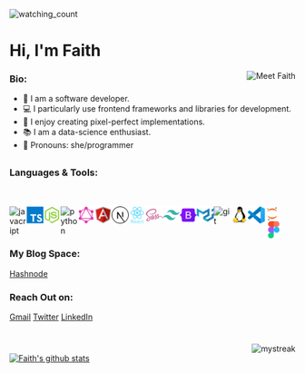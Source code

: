 <img src="https://komarev.com/ghpvc/?username=FaithDaka&color=brightgreen" alt="watching_count" /></br>
# Hi, I'm Faith
<img src="https://media.giphy.com/media/L1R1tvI9svkIWwpVYr/giphy.gif" alt="Meet Faith" align="right">

### Bio:
- 🌱 I am a software developer.
- 💻 I particularly use frontend frameworks and libraries for development. 
- 🥇 I enjoy creating pixel-perfect implementations.
- 📚 I am a data-science enthusiast.
- 🦾 Pronouns: she/programmer

##
### Languages & Tools:
</br><br/>
<img src="https://raw.githubusercontent.com/jmnote/z-icons/master/svg/javascript.svg" width="30" align="left" alt="javacript">
<img src="https://raw.githubusercontent.com/devicons/devicon/master/icons/typescript/typescript-original.svg" width="30" align="left" alt="typescript"/>
<img src="https://raw.githubusercontent.com/devicons/devicon/master/icons/nodejs/nodejs-original.svg" width="30" align="left" alt="nodejs"/>
<img src="https://raw.githubusercontent.com/jmnote/z-icons/master/svg/python.svg" width="30" align="left" alt="python">
<img src="https://raw.githubusercontent.com/devicons/devicon/master/icons/graphql/graphql-plain.svg" width="30" align="left" alt="graphql"/>
<img src="https://raw.githubusercontent.com/devicons/devicon/master/icons/angularjs/angularjs-original.svg" width="30" align="left" alt="angular"/>
<img src="https://raw.githubusercontent.com/devicons/devicon/master/icons/nextjs/nextjs-line.svg" width="30" align="left" alt="nextjs"/>
<img src="https://raw.githubusercontent.com/devicons/devicon/master/icons/react/react-original-wordmark.svg" width="30" align="left" alt="react"/>
<img src="https://raw.githubusercontent.com/devicons/devicon/master/icons/sass/sass-original.svg" width="30" align="left" alt="sass"/>
<img src="https://raw.githubusercontent.com/devicons/devicon/master/icons/tailwindcss/tailwindcss-plain.svg" width="30" align="left" alt="tailwind"/>
<img src="https://raw.githubusercontent.com/devicons/devicon/master/icons/bootstrap/bootstrap-original.svg" width="30" align="left" alt="bootstrap">
<img src="https://raw.githubusercontent.com/devicons/devicon/master/icons/materialui/materialui-original.svg" width="30" align="left" alt="mui"/>
<img src="https://raw.githubusercontent.com/jmnote/z-icons/master/svg/git.svg" width="30" align="left" alt="git">
<img src="https://raw.githubusercontent.com/devicons/devicon/master/icons/linux/linux-original.svg" width="30" align="left" alt="linux"/>
<img align="left" alt="Visual Studio Code" width="30" src="https://raw.githubusercontent.com/github/explore/80688e429a7d4ef2fca1e82350fe8e3517d3494d/topics/visual-studio-code/visual-studio-code.png" />
<img align="left" alt="Jupyter notebook" width="26px" src="https://raw.githubusercontent.com/github/explore/80688e429a7d4ef2fca1e82350fe8e3517d3494d/topics/jupyter-notebook/jupyter-notebook.png" /> 
<img src="https://raw.githubusercontent.com/devicons/devicon/master/icons/figma/figma-original.svg" width="30" align="left" alt="figma"/>
</br><br/>

#

### My Blog Space:
[Hashnode](https://faithdaka.hashnode.dev/)

### Reach Out on:
[Gmail](faithbusigu@airqo.net) 
[Twitter](https://twitter.com/busigufaithd) 
[LinkedIn](https://www.linkedin.com/in/busigu-faith-daka-a444765a) <br/>

#
<!-- <img src="https://github-profile-trophy.vercel.app/?username=FaithDaka&theme=juicyfresh&no-bg=true" /></br> -->
<img src="https://github-readme-streak-stats.herokuapp.com/?user=FaithDaka&theme=tokyonight" alt="mystreak" align="right" height="170px"/></br>
[![Faith's github stats](https://github-readme-stats.vercel.app/api?username=FaithDaka&hide=issues&show_icons=true&theme=radical)](https://github.com/FaithDaka/github-readme-stats)




<!-- <img src="https://github-readme-stats.vercel.app/api/top-langs?username=FaithDaka&show_icons=true&locale=en&layout=compact&theme=chartreuse-dark" alt="ovi" /> -->


<!-- <p><img align="left" src="https://github-readme-stats.vercel.app/api/top-langs?username=FaithDaka&show_icons=true&locale=en&layout=compact" /></p> -->
